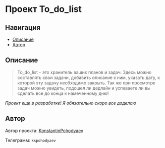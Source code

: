 # Проект To_do_list
## Навигация
- [Описание](#description)
- [Автор](#author)

<a id="description">

## Описание

</a>  

>To_do_list - это хранитель ваших планов и задач. Здесь можно составлять свои задачи, добавить описание к ним, указать дату, к которой эту задачу необходимо закрыть. Так же при просмотре задач можно увидеть, подошел ли дедлайн и успеваете ли вы сделать все до конца к намеченному дню!

_Проект еще в разработке! Я обязательно скоро все доделаю_

<a id="author">

## Автор

</a>

Автор проекта: [KonstantinPohodyaev](https://github.com/KonstantinPohodyaev)  

Телеграмм: `kspohodyaev`
